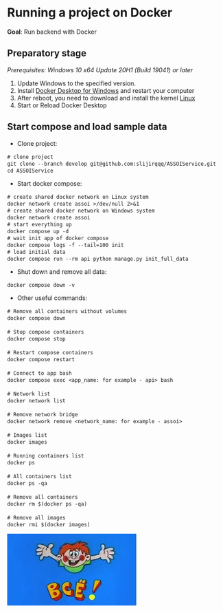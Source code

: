 # Running a project on Docker

**Goal**: Run backend with Docker

## Preparatory stage

*Prerequisites: Windows 10 x64 Update 20H1 (Build 19041) or later*

1. Update Windows to the specified version.
2. Install [Docker Desktop for Windows](https://desktop.docker.com/win/stable/Docker%20Desktop%20Installer.exe) and
   restart your computer
3. After reboot, you need to download and install the
   kernel [Linux](https://wslstorestorage.blob.core.windows.net/wslblob/wsl_update_x64.msi)
4. Start or Reload Docker Desktop

## Start compose and load sample data

- Clone project:

```shell
# clone project
git clone --branch develop git@github.com:slijirqqq/ASSOIService.git
cd ASSOIService
```

- Start docker compose:

```shell
# create shared docker network on Linux system
docker network create assoi >/dev/null 2>&1
# create shared docker network on Windows system
docker network create assoi
# start everything up
docker compose up -d
# wait init app of docker compose
docker compose logs -f --tail=100 init
# load initial data
docker compose run --rm api python manage.py init_full_data
```

- Shut down and remove all data:

```shell
docker compose down -v
```

- Other useful commands:

```shell
# Remove all containers without volumes
docker compose down

# Stop compose containers
docker compose stop

# Restart compose containers
docker compose restart

# Connect to app bash
docker compose exec <app_name: for example - api> bash

# Network list
docker network list

# Remove network bridge
docker network remove <network_name: for example - assoi>

# Images list
docker images

# Running containers list
docker ps

# All containers list
docker ps -qa

# Remove all containers
docker rm $(docker ps -qa)

# Remove all images
docker rmi $(docker images)
```

![img.png](static/images/img.png)
